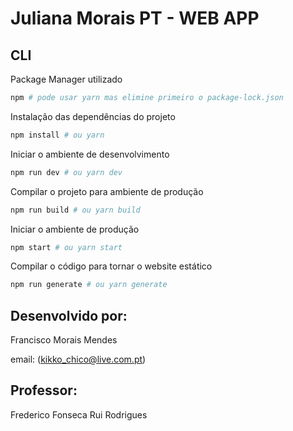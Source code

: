# Juliana Morais PT - WEB APP

## CLI

Package Manager utilizado

```bash
npm # pode usar yarn mas elimine primeiro o package-lock.json
```

Instalação das dependências do projeto

```bash
npm install # ou yarn
```

Iniciar o ambiente de desenvolvimento

```bash
npm run dev # ou yarn dev
```

Compilar o projeto para ambiente de produção

```bash
npm run build # ou yarn build
```

Iniciar o ambiente de produção

```bash
npm start # ou yarn start
```

Compilar o código para tornar o website estático

```bash
npm run generate # ou yarn generate
```

## Desenvolvido por:
Francisco Morais Mendes

email: (kikko_chico@live.com.pt)

## Professor:
Frederico Fonseca
Rui Rodrigues
